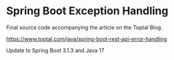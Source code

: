 # Spring Boot Exception Handling 
Final source code accompanying the article on the Toptal Blog.

https://www.toptal.com/java/spring-boot-rest-api-error-handling

Update to Spring Boot 3.1.3 and Java 17
